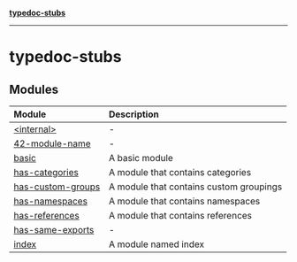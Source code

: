 [**typedoc-stubs**](index.md)

***

# typedoc-stubs

## Modules

| Module | Description |
| :------ | :------ |
| [\<internal\>](-internal-.md) | - |
| [42-module-name](42-module-name.md) | - |
| [basic](basic.md) | A basic module |
| [has-categories](has-categories.md) | A module that contains categories |
| [has-custom-groups](has-custom-groups.md) | A module that contains custom groupings |
| [has-namespaces](has-namespaces/index.md) | A module that contains namespaces |
| [has-references](has-references.md) | A module that contains references |
| [has-same-exports](has-same-exports.md) | - |
| [index](module_index.md) | A module named index |
